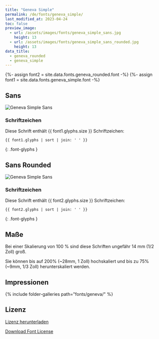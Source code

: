 ```yaml
---
title: "Geneva Simple"
permalink: /de/fonts/geneva_simple/
last_modified_at: 2023-04-24
toc: false
preview_image:
  - url: /assets/images/fonts/geneva_simple_sans.jpg
    height: 13
  - url: /assets/images/fonts/geneva_simple_sans_rounded.jpg
    height: 13
data_title:
  - geneva_rounded
  - geneva_simple
---
```

{%- assign font2 = site.data.fonts.geneva_rounded.font -%}
{%- assign font1 = site.data.fonts.geneva_simple.font -%}

## Sans

![Geneva Simple Sans](/assets/images/fonts/geneva_simple_sans.jpg)

### Schriftzeichen

Diese Schrift enthält  {{ font1.glyphs.size }} Schriftzeichen:

```
{{ font1.glyphs | sort | join: ' ' }}
```
{: .font-glyphs }

## Sans Rounded

![Geneva Simple Sans](/assets/images/fonts/geneva_simple_sans_rounded.jpg)

### Schriftzeichen

Diese Schrift enthält  {{ font2.glyphs.size }} Schriftzeichen:

```
{{ font2.glyphs | sort | join: ' ' }}
```
{: .font-glyphs }

## Maße

Bei einer Skalierung von 100 % sind diese Schriften ungefähr 14 mm (1/2 Zoll) groß.

Sie können bis auf 200% (~28mm, 1 Zoll) hochskaliert und bis zu 75% (~9mm, 1/3 Zoll) herunterskaliert werden.


## Impressionen

{% include folder-galleries path="fonts/geneva/" %}


## Lizenz

[Lizenz herunterladen](https://github.com/inkstitch/inkstitch/tree/main/fonts/geneva_simple/LICENSE)

[Download Font License](https://github.com/inkstitch/inkstitch/tree/main/fonts/geneva_rounded/LICENSE)
